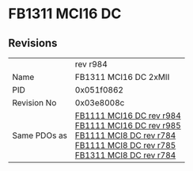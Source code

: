 # FB1311 MCI16 DC

## Revisions
<table>
<tr>
<td></td>
<td>rev r984</td>
</tr>
<tr>
<td>Name</td>
<td>FB1311 MCI16 DC 2xMII</td>
</tr>
<tr>
<td>PID</td>
<td>0x051f0862</td>
</tr>
<tr>
<td>Revision No</td>
<td>0x03e8008c</td>
</tr>
<tr>
<td>Same PDOs as</td>
<td><a href="FB1111+MCI16+DC.md">FB1111 MCI16 DC rev r984</a><br/><a href="FB1111+MCI16+DC.md">FB1111 MCI16 DC rev r985</a><br/><a href="FB1111+MCI8+DC.md">FB1111 MCI8 DC rev r784</a><br/><a href="FB1111+MCI8+DC.md">FB1111 MCI8 DC rev r785</a><br/><a href="FB1311+MCI8+DC.md">FB1311 MCI8 DC rev r784</a></td>
</tr>
</table>
